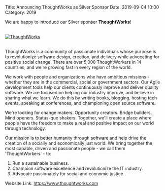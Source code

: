 Title: Announcing ThoughtWorks as Silver Sponsor
Date: 2019-09-04 10:00
Category: 2019

We are happy to introduce our Silver sponsor **ThoughtWorks**!

<!-- PELICAN_END_SUMMARY -->
<br>
<div class="text-center">
  <a href="https://thght.works/2O8u6n8" target="_blank">
    <img src="{filename}/images/sponsors/thoughtworks.png" alt="ThoughtWorks">
  </a>
</div>
<br>

ThoughtWorks is a community of passionate individuals whose purpose is to revolutionize software design, creation, and delivery while advocating for positive social change. There are over 5,000 ThoughtWorkers in 14 countries, and we're growing fast in every region of the world.

We work with people and organizations who have ambitious missions - whether they are in the commercial, social or government sectors. Our Agile development tools help our clients continuously improve and deliver quality software. We are focused on helping our industry improve, and believe in sharing what we learn. We do this by writing books, blogging, hosting tech events, speaking at conferences, and championing open source software.

We're looking for change makers. Opportunity creators. Bridge builders. Mind openers. Status-quo shakers. Together, we'll create a place where people have the freedom to make a real and positive impact on our world through technology.

Our mission is to better humanity through software and help drive the creation of a socially and economically just world. We bring together the most capable, driven and passionate people - we call them 'ThoughtWorkers' - to:
<ol>
<li> Run a sustainable business.</li>
<li> Champion software excellence and revolutionize the IT industry.</li>
<li> Advocate passionately for social and economic justice.</li>
</ol>

Website Link: <a href="https://thght.works/2O8u6n8" target="_blank">https://www.thoughtworks.com</a>
